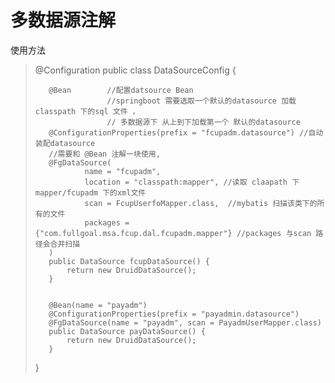 
#  多数据源注解

使用方法

>    @Configuration
>    public class DataSourceConfig {
>    
>    
>        @Bean        //配置datsource Bean
>                     //springboot 需要选取一个默认的datasource 加载classpath 下的sql 文件 ，
>                     // 多数据源下 从上到下加载第一个 默认的datasource
>        @ConfigurationProperties(prefix = "fcupadm.datasource") //自动装配datasource
>        //需要和 @Bean 注解一块使用,
>        @FgDataSource(
>                name = "fcupadm",
>                location = "classpath:mapper", //读取 claapath 下 mapper/fcupadm 下的xml文件
>                scan = FcupUserfoMapper.class,  //mybatis 扫描该类下的所有的文件
>                packages = {"com.fullgoal.msa.fcup.dal.fcupadm.mapper"} //packages 与scan 路径会合并扫描
>        )
>        public DataSource fcupDataSource() {
>            return new DruidDataSource();
>        }
>    
>    
>        @Bean(name = "payadm")
>        @ConfigurationProperties(prefix = "payadmin.datasource")
>        @FgDataSource(name = "payadm", scan = PayadmUserMapper.class)
>        public DataSource payDataSource() {
>            return new DruidDataSource();
>        }
>    
>    }